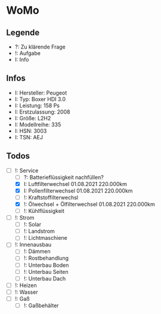 # WoMo

## Legende
- ?: Zu klärende Frage
- !: Aufgabe 
- I: Info

## Infos 
- I: Hersteller: Peugeot
- I: Typ: Boxer HDI 3.0 
- I: Leistung: 158 Ps
- I: Erstzulassung: 2008
- I: Größe: L2H2 
- I: Modellreihe: 335
- I: HSN: 3003
- I: TSN: AEJ

## Todos
- [ ] !: Service
	- [ ] ?: Batterieflüssigkeit nachfüllen?
	- [X] I: Luftfilterwechsel 01.08.2021 220.000km
	- [x] I: Pollenfilterwechsel 01.08.2021 220.000km
	- [ ] !: Kraftstoffilterwechsl 
	- [x] !: Ölwechsel + Ölfilterwechsel 01.08.2021 220.000km
	- [ ] !: Kühlflüssigkeit

- [ ] !: Strom 
	- [ ] !: Solar
	- [ ] !: Landstrom
	- [ ] !: Lichtmaschiene
- [ ] !: Innenausbau
	- [ ] !: Dämmen
	- [ ] !: Rostbehandlung
	- [ ] !: Unterbau Boden
	- [ ] !: Unterbau Seiten
	- [ ] !: Unterbau Dach
- [ ] !: Heizen
- [ ] !: Wasser
- [ ] !: Gaß
	- [ ] !: Gaßbehälter
